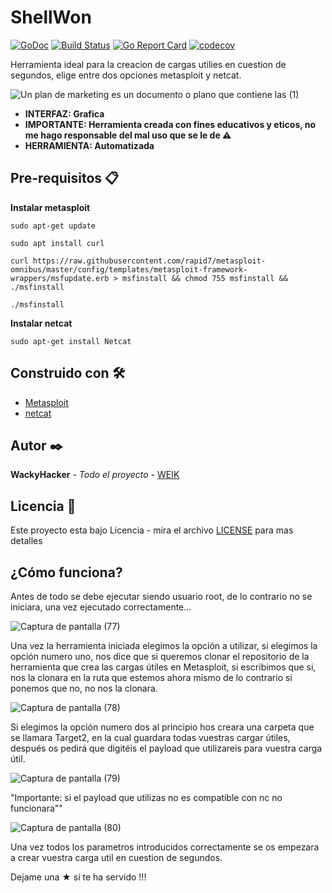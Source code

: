 # ShellWon
[![GoDoc](https://godoc.org/github.com/moby/buildkit?status.svg)](https://godoc.org/github.com/moby/buildkit/client/llb)  [![Build Status](https://github.com/moby/buildkit/workflows/build/badge.svg)](https://github.com/moby/buildkit/actions?query=workflow%3Abuild)  [![Go Report Card](https://goreportcard.com/badge/github.com/moby/buildkit)](https://goreportcard.com/report/github.com/moby/buildkit)  [![codecov](https://codecov.io/gh/moby/buildkit/branch/master/graph/badge.svg)](https://codecov.io/gh/moby/buildkit)

Herramienta ideal para la creacion de cargas utilies en cuestion de segundos, elige entre dos opciones metasploit y netcat.

![Un plan de marketing es un documento o plano que contiene las (1)](https://user-images.githubusercontent.com/69093629/107881169-6d945000-6ee3-11eb-8a7b-cfb6478a913b.gif)

- **INTERFAZ: Grafica**
- **IMPORTANTE: Herramienta creada con fines educativos y eticos, no me hago responsable del 
mal uso que se le de ⚠️**
- **HERRAMIENTA: Automatizada**

## Pre-requisitos 📋
**Instalar metasploit**
```
sudo apt-get update
``` 
``` 
sudo apt install curl
``` 
``` 
curl https://raw.githubusercontent.com/rapid7/metasploit-omnibus/master/config/templates/metasploit-framework-wrappers/msfupdate.erb > msfinstall && chmod 755 msfinstall && ./msfinstall
``` 
``` 
./msfinstall
``` 
**Instalar netcat**
``` 
sudo apt-get install Netcat
```  
## Construido con 🛠️

* [Metasploit](https://nmap.org/) 
* [netcat](https://www.exploit-db.com/) 

## Autor ✒️

**WackyHacker** - *Todo el proyecto* - [WEIK](https://github.com/WackyHacker)
## Licencia 📄

Este proyecto esta bajo Licencia - mira el archivo [LICENSE](https://github.com/WackyHacker/ShellWon/blob/main/LICENSE) para mas detalles

## ¿Cómo funciona?

Antes de todo se debe ejecutar siendo usuario root, de lo contrario no se iniciara, una vez ejecutado correctamente...

![Captura de pantalla (77)](https://user-images.githubusercontent.com/69093629/107892497-cc7ab900-6f25-11eb-9c63-621df864dca4.png)

Una vez la herramienta iniciada elegimos la opción a utilizar, si elegimos la opción numero uno, nos dice que si queremos clonar el repositorio de la herramienta que crea las cargas útiles en Metasploit, si escribimos que si, nos la clonara en la ruta que estemos ahora mismo de lo contrario si ponemos que no, no nos la clonara.

![Captura de pantalla (78)](https://user-images.githubusercontent.com/69093629/107892510-e2887980-6f25-11eb-9458-4fa4f3f97c6a.png)

Si elegimos la opción numero dos al principio hos creara una carpeta que se llamara Target2, en la cual guardara todas vuestras cargar útiles, después os pedirá que digitéis el payload que utilizareis para vuestra carga útil.

![Captura de pantalla (79)](https://user-images.githubusercontent.com/69093629/107892601-8a05ac00-6f26-11eb-8cdf-e2589c973fd2.png)

"Importante: si el payload que utilizas no es compatible con nc no funcionara"" 

![Captura de pantalla (80)](https://user-images.githubusercontent.com/69093629/107892627-ba4d4a80-6f26-11eb-8bd4-095d81759e3d.png)

Una vez todos los parametros introducidos correctamente se os empezara a crear vuestra carga util en cuestion de segundos.

Dejame una ★ si te ha servido !!! 
